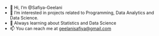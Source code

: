 - 👋 Hi, I’m @Safiya-Geelani
- 👀 I’m interested in projects related to Programming, Data Analytics and Data Science.
- 🌱 Always learning about Statistics and Data Science
- 📫 You can reach me at geelanisafiya@gmail.com
